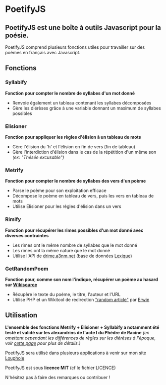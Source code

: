 PoetifyJS
=========

PoetifyJS est une boîte à outils Javascript pour la poésie.
-------

PoetifyJS comprend plusieurs fonctions utiles pour travailler sur des poèmes en français avec Javascript.

Fonctions
----

### Syllabify

**Fonction pour compter le nombre de syllabes d'un mot donné**

  - Renvoie également un tableau contenant les syllabes décomposées
  - Gère les diérèses grâce à une variable donnant un maximum de syllabes possibles

### Elisioner

**Fonction pour appliquer les règles d'élision à un tableau de mots**

  - Gère l'élision du 'h' et l'élision en fin de vers (fin de tableau)
  - Gère l'interdiction d'élision dans le cas de la répétition d'un même son *(ex: "Thésée excusable")*

### Metrify

**Fonction pour compter le nombre de syllabes des vers d'un poème**

  - Parse le poème pour son exploitation efficace
  - Décompose le poème en tableau de vers, puis les vers en tableau de mots
  - Utilise Elisioner pour les règles d'élision dans un vers

### Rimify

**Fonction pour récupérer les rimes possibles d'un mot donné avec diverses contraintes**

  - Les rimes ont le même nombre de syllabes que le mot donné
  - Les rimes ont la même nature que le mot donné
  - Utilise l'API de [drime.a3nm.net] (base de données [Lexique])

### GetRandomPoem

**Fonction pour, comme son nom l'indique, récupérer un poème au hasard sur [Wikisource]**

  - Récupère le texte du poème, le titre, l'auteur et l'URL
  - Utilise PHP et un Wikitool de redirection ["random article"] par [Erwin]

Utilisation
----

**L'ensemble des fonctions Metrify + Elisioner + Syllabify a notamment été testé et validé sur les alexandrins de l'acte I du Phèdre de Racine**
*(en omettant cependant les différences de règles sur les diérèses à l'époque, voir [cette page] pour plus de détails.)*

PoetifyJS sera utilisé dans plusieurs applications à venir sur mon site [Louphole]

PoetifyJS est sous **licence MIT** (cf le fichier LICENCE)

N'hésitez pas à faire des remarques ou contribuer !

[drime.a3nm.net]:http://drime.a3nm.net/
[Lexique]:http://www.lexique.org/
[Wikisource]:http://fr.wikisource.org/
["random article"]: http://toolserver.org/~erwin85/randomarticle.php
[Erwin]: http://meta.wikimedia.org/wiki/User:Erwin
[cette page]: http://fr.wikipedia.org/wiki/Di%C3%A9r%C3%A8se
[Louphole]: http://www.louphole.com
    